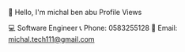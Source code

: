  👋 Hello, I'm michal ben abu
Profile Views

💻 Software Engineer
📞 Phone: 0583255128
📧 Email: michal.tech111@gmail.com


